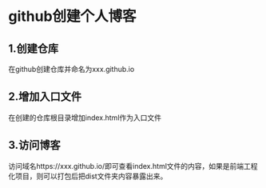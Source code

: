 # github创建个人博客

## 1.创建仓库

在github创建仓库并命名为xxx.github.io

## 2.增加入口文件

在创建的仓库根目录增加index.html作为入口文件

## 3.访问博客

访问域名https://xxx.github.io/即可查看index.html文件的内容，如果是前端工程化项目，则可以打包后把dist文件夹内容暴露出来。
